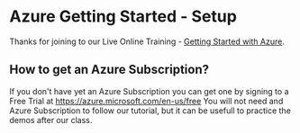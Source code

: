 # Azure Getting Started - Setup

Thanks for joining to our Live Online Training - [Getting Started with Azure](https://learning.oreilly.com/live-training/courses/getting-started-with-azure/0636920403180/).

## How to get an Azure Subscription?
If you don't have yet an Azure Subscription you can get one by signing to a Free Trial at https://azure.microsoft.com/en-us/free
You will not need and Azure Subscription to follow our tutorial, but it can be usefull to practice the demos after our class.
